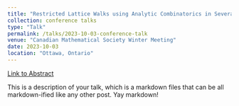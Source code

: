 ```yaml
---
title: "Restricted Lattice Walks using Analytic Combinatorics in Several Variables"
collection: conference talks
type: "Talk"
permalink: /talks/2023-10-03-conference-talk
venue: "Canadian Mathematical Society Winter Meeting"
date: 2023-10-03
location: "Ottawa, Ontario"
---
```


[Link to Abstract](http://example2.com)

This is a description of your talk, which is a markdown files that can be all markdown-ified like any other post. Yay markdown!
